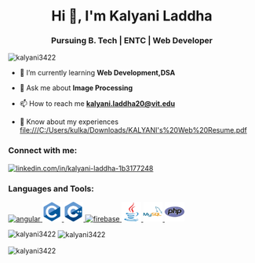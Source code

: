 <h1 align="center">Hi 👋, I'm Kalyani Laddha</h1>
<h3 align="center">Pursuing B. Tech | ENTC | Web Developer</h3>

<p align="left"> <img src="https://komarev.com/ghpvc/?username=kalyani3422&label=Profile%20views&color=0e75b6&style=flat" alt="kalyani3422" /> </p>

- 🌱 I’m currently learning **Web Development,DSA**

- 💬 Ask me about **Image Processing**

- 📫 How to reach me **kalyani.laddha20@vit.edu**

- 📄 Know about my experiences [file:///C:/Users/kulka/Downloads/KALYANI's%20Web%20Resume.pdf](file:///C:/Users/kulka/Downloads/KALYANI's%20Web%20Resume.pdf)

<h3 align="left">Connect with me:</h3>
<p align="left">
<a href="https://linkedin.com/in/linkedin.com/in/kalyani-laddha-1b3177248" target="blank"><img align="center" src="https://raw.githubusercontent.com/rahuldkjain/github-profile-readme-generator/master/src/images/icons/Social/linked-in-alt.svg" alt="linkedin.com/in/kalyani-laddha-1b3177248" height="30" width="40" /></a>
</p>

<h3 align="left">Languages and Tools:</h3>
<p align="left"> <a href="https://angular.io" target="_blank" rel="noreferrer"> <img src="https://angular.io/assets/images/logos/angular/angular.svg" alt="angular" width="40" height="40"/> </a> <a href="https://www.cprogramming.com/" target="_blank" rel="noreferrer"> <img src="https://raw.githubusercontent.com/devicons/devicon/master/icons/c/c-original.svg" alt="c" width="40" height="40"/> </a> <a href="https://www.w3schools.com/cpp/" target="_blank" rel="noreferrer"> <img src="https://raw.githubusercontent.com/devicons/devicon/master/icons/cplusplus/cplusplus-original.svg" alt="cplusplus" width="40" height="40"/> </a> <a href="https://firebase.google.com/" target="_blank" rel="noreferrer"> <img src="https://www.vectorlogo.zone/logos/firebase/firebase-icon.svg" alt="firebase" width="40" height="40"/> </a> <a href="https://www.java.com" target="_blank" rel="noreferrer"> <img src="https://raw.githubusercontent.com/devicons/devicon/master/icons/java/java-original.svg" alt="java" width="40" height="40"/> </a> <a href="https://www.mysql.com/" target="_blank" rel="noreferrer"> <img src="https://raw.githubusercontent.com/devicons/devicon/master/icons/mysql/mysql-original-wordmark.svg" alt="mysql" width="40" height="40"/> </a> <a href="https://www.php.net" target="_blank" rel="noreferrer"> <img src="https://raw.githubusercontent.com/devicons/devicon/master/icons/php/php-original.svg" alt="php" width="40" height="40"/> </a> </p>

<p><img align="left" src="https://github-readme-stats.vercel.app/api/top-langs?username=kalyani3422&show_icons=true&locale=en&layout=compact" alt="kalyani3422" /></p>

<p>&nbsp;<img align="center" src="https://github-readme-stats.vercel.app/api?username=kalyani3422&show_icons=true&locale=en" alt="kalyani3422" /></p>

<p><img align="center" src="https://github-readme-streak-stats.herokuapp.com/?user=kalyani3422&" alt="kalyani3422" /></p>
